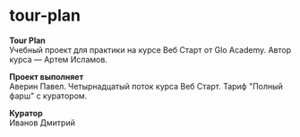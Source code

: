 # tour-plan
<b>Tour Plan</b><br>
Учебный проект для практики на курсе Веб Старт от Glo Academy. Автор курса — Артем Исламов.


<b>Проект выполняет</b><br>
Аверин Павел. Четырнадцатый поток курса Веб Старт. Тариф "Полный фарш" с куратором.


<b>Куратор</b><br>
Иванов Дмитрий
